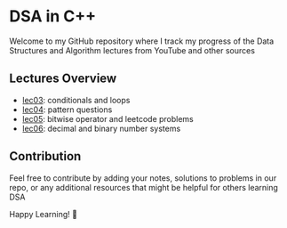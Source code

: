# DSA in C++

Welcome to my GitHub repository where I track my progress of the Data Structures and Algorithm lectures from YouTube and other sources

## Lectures Overview

- [lec03](/lec03): conditionals and loops
- [lec04](/lec04): pattern questions
- [lec05](/lec05): bitwise operator and leetcode problems
- [lec06](/lec06): decimal and binary number systems

## Contribution

Feel free to contribute by adding your notes, solutions to problems in our repo, or any additional resources that might be helpful for others learning DSA

Happy Learning! 🚀
